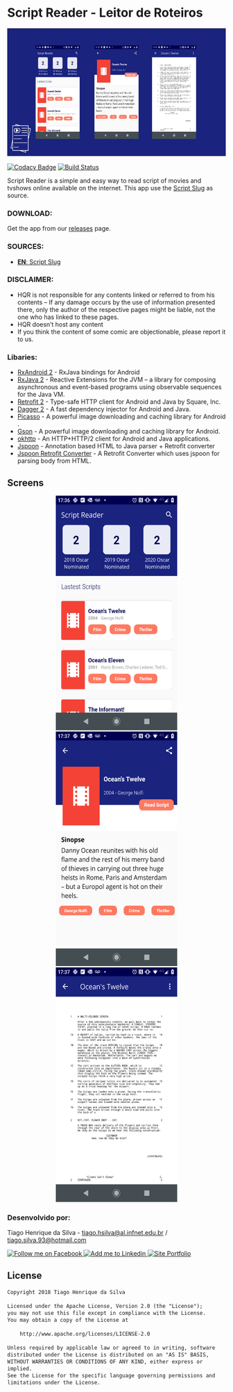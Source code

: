 # Script Reader - Leitor de Roteiros

<p align="center">
  <img src="https://github.com/tiagohs/script-reader/raw/master/icon/1x/recursos%20v1.jpg" width="600" height="294">
</p>

[![Codacy Badge](https://api.codacy.com/project/badge/Grade/64dcc8f9e64948a9a950dce178aea678)](https://www.codacy.com/app/tiagohs/hqr-comics-reader?utm_source=github.com&amp;utm_medium=referral&amp;utm_content=tiagohs/hqr-comics-reader&amp;utm_campaign=Badge_Grade)
[![Build Status](https://travis-ci.org/tiagohs/script-reader.svg?branch=master)](https://travis-ci.org/tiagohs/script-reader)

Script Reader is a simple and easy way to read script of movies and tvshows online available on the internet. This app use the <a href="https://www.scriptslug.com/">Script Slug</a> as source.

### DOWNLOAD: 

Get the app from our <a href="https://github.com/tiagohs/script-reader/releases">releases</a> page.

### SOURCES:

<ul>
  <li><a href="https://www.scriptslug.com/"><strong>EN</strong>: Script Slug</a></li>
</ul>

### DISCLAIMER:

- HQR is not responsible for any contents linked or referred to from his contents – If any damage occurs by the use of information presented there, only the author of the respective pages might be liable, not the one who has linked to these pages. 
- HQR doesn’t host any content
- If you think the content of some comic are objectionable, please report it to us.


### Libaries:

<ul>
  <li><a href="https://github.com/ReactiveX/RxAndroid">RxAndroid 2</a> - RxJava bindings for Android </li>
  <li><a href="https://github.com/ReactiveX/RxJava">RxJava 2</a> - Reactive Extensions for the JVM – a library for composing asynchronous and event-based programs using observable sequences for the Java VM. </li>
  <li><a href="https://github.com/square/retrofit">Retrofit 2</a> - Type-safe HTTP client for Android and Java by Square, Inc.</li>
  <li><a href="https://github.com/square/dagger">Dagger 2</a> - A fast dependency injector for Android and Java.</li>
  <li><a href="https://github.com/square/picasso">Picasso</a> - A powerful image downloading and caching library for Android .</li>
  <li><a href="https://github.com/google/gson">Gson</a> - A powerful image downloading and caching library for Android. </li>
  <li><a href="https://github.com/square/okhttp">okhttp</a> - An HTTP+HTTP/2 client for Android and Java applications. </li>
  <li><a href="https://github.com/DroidsOnRoids/jspoon">Jspoon</a> - Annotation based HTML to Java parser + Retrofit converter</li>
  <li><a href="https://github.com/DroidsOnRoids/jspoon/tree/master/retrofit-converter-jspoon">Jspoon Retrofit Converter</a> - A Retrofit Converter which uses jspoon for parsing body from HTML.</li>
</ul>

## Screens

<p align="center">
  <img src="https://github.com/tiagohs/script-reader/raw/master/prints/v1/device-2020-06-22-173651.png" width="280" height="540">   <img src="https://github.com/tiagohs/script-reader/raw/master/prints/v1/device-2020-06-22-173731.png" width="280" height="540">
  <img src="https://github.com/tiagohs/script-reader/raw/master/prints/v1/device-2020-06-22-173756.png" width="280" height="540">
</p>

### Desenvolvido por:

Tiago Henrique da Silva - tiago.hsilva@al.infnet.edu.br / tiago.silva.93@hotmail.com

<p><a href="https://www.facebook.com/tiago.henrique.16">
  <img alt="Follow me on Facebook" src="https://image.freepik.com/free-icon/facebook-symbol_318-37686.png" data-canonical-src="https://image.freepik.com/free-icon/facebook-symbol_318-37686.png" style="max-width:100%;" height="60" width="60">
</a>
<a href="https://br.linkedin.com/in/tiago-henrique-395868b7">
  <img alt="Add me to Linkedin" src="http://image.flaticon.com/icons/svg/34/34405.svg" data-canonical-src="http://image.flaticon.com/icons/svg/34/34405.svg" style="max-width:100%;" height="60" width="60">
</a>
<a href="http://tiagohs.net/">
  <img alt="Site Portfolio" src="https://raw.githubusercontent.com/tiagohs/PopMovies/master/arts/portfolio.png" data-canonical-src="https://raw.githubusercontent.com/tiagohs/PopMovies/master/arts/portfolio.png" style="max-width:100%;" height="60" width="60">
</a></p>

## License

    Copyright 2018 Tiago Henrique da Silva

    Licensed under the Apache License, Version 2.0 (the "License");
    you may not use this file except in compliance with the License.
    You may obtain a copy of the License at

        http://www.apache.org/licenses/LICENSE-2.0

    Unless required by applicable law or agreed to in writing, software
    distributed under the License is distributed on an "AS IS" BASIS,
    WITHOUT WARRANTIES OR CONDITIONS OF ANY KIND, either express or implied.
    See the License for the specific language governing permissions and
    limitations under the License.
